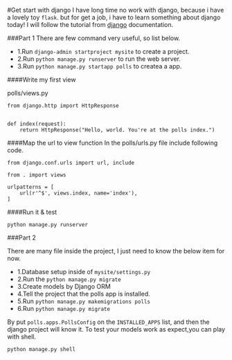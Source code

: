 #Get start with django
I have long time no work with django, because i have a lovely toy `flask`. but
 for get a job, i have to learn something about django today! I will follow the tutorial from [django] documentation.
 
###Part 1
There are few command very useful, so list below.

* 1.Run `django-admin startproject mysite` to create a project.
* 2.Run `python manage.py runserver` to run the web server.
* 3.Run `python manage.py startapp polls` to createa a app.

####Write my first view

polls/views.py

```
from django.http import HttpResponse


def index(request):
    return HttpResponse("Hello, world. You're at the polls index.")

```

####Map the url to view function
In the polls/urls.py file include following code.

```
from django.conf.urls import url, include

from . import views

urlpatterns = [
    url(r'^$', views.index, name='index'),
]
```
####Run it & test

```
python manage.py runserver
```

###Part 2

There are many file inside the project, I just need to know the below item for now.

* 1.Database setup inside of `mysite/settings.py`
* 2.Run the `python manage.py migrate`
* 3.Create models by Django ORM
* 4.Tell the project that the polls app is installed.
* 5.Run `python manage.py makemigrations polls`
* 6.Run `python manage.py migrate`


By put `polls.apps.PollsConfig` on the `INSTALLED_APPS` list, and then the django project will know it. To test your models work as expect,you can play with shell.

```
python manage.py shell
```


[django]:https://docs.djangoproject.com/en/1.9/intro/tutorial01/
